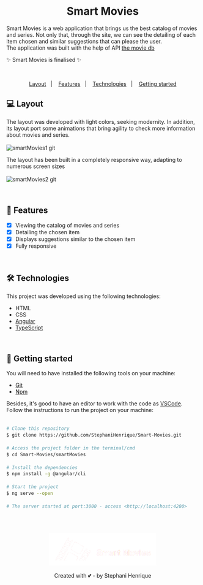 <h1 align="center">
  Smart Movies
</h1>

Smart Movies is a web application that brings us the best catalog of movies and series. Not only that, through the site, we can see the detailing of each item chosen and similar suggestions that can please the user.
<br/>
The application was built with the help of API [the movie db](https://www.themoviedb.org/)

✨ Smart Movies is finalised ✨

<br/>

<p align="center"> 
  <a href="#-layout">Layout</a>&nbsp;&nbsp;&nbsp;|&nbsp;&nbsp;&nbsp;
  <a href="#-features">Features</a>&nbsp;&nbsp;&nbsp;|&nbsp;&nbsp;&nbsp;
  <a href="#-technologies">Technologies</a>&nbsp;&nbsp;&nbsp;|&nbsp;&nbsp;&nbsp;
  <a href="#-getting-started">Getting started</a>
</p>

## 💻 Layout 

The layout was developed with light colors, seeking modernity. In addition, its layout port some animations that bring agility to check more information about movies and series.
<br/><br/>
![smartMovies1 git](https://github.com/StephaniHenrique/Smart-Movies/blob/main/readme_files/SmartMovies1.gif)

The layout has been built in a completely responsive way, adapting to numerous screen sizes
<br/><br/>
![smartMovies2 git](https://github.com/StephaniHenrique/Smart-Movies/blob/main/readme_files/SmartMovies2.gif)

<br/>

## 📌 Features
- [x] Viewing the catalog of movies and series
- [x] Detailing the chosen item
- [x] Displays suggestions similar to the chosen item
- [x] Fully responsive

<br/>

## 🛠 Technologies 
This project was developed using the following technologies:
- HTML
- CSS
- [Angular](https://angular.io/)
- [TypeScript](https://www.typescriptlang.org/)

<br/>

## 🚀 Getting started

You will need to have installed the following tools on your machine:
- [Git](https://git-scm.com)
- [Npm](https://www.npmjs.com/)

Besides, it's good to have an editor to work with the code as [VSCode](https://code.visualstudio.com/).  
Follow the instructions to run the project on your machine: 

```bash

# Clone this repository
$ git clone https://github.com/StephaniHenrique/Smart-Movies.git

# Access the project folder in the terminal/cmd
$ cd Smart-Movies/smartMovies

# Install the dependencies
$ npm install -g @angular/cli

# Start the project
$ ng serve --open

# The server started at port:3000 - access <http://localhost:4200>
```

<br/><br/>


<p align="center">
  <img src="https://github.com/StephaniHenrique/Smart-Movies/blob/main/readme_files/logo2.png" width="280" />
</p>

<p align="center">
  Created with 💕 - by Stephani Henrique
 </p>
